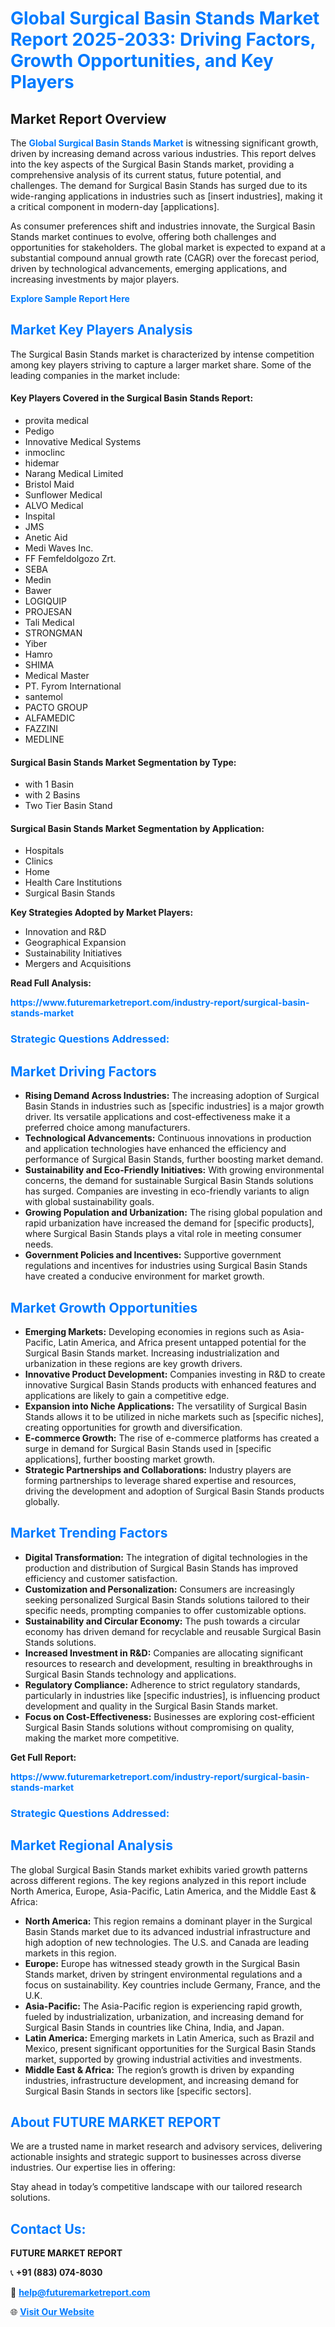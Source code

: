 <h1 style="color: #007BFF;">Global Surgical Basin Stands Market Report 2025-2033: Driving Factors, Growth Opportunities, and Key Players</h1>

<section id="overview">
<h2>Market Report Overview</h2>
<p>The <a href="https://www.futuremarketreport.com/industry-report/surgical-basin-stands-market" style="color: #007BFF; text-decoration: none;"><strong>Global Surgical Basin Stands Market</strong></a> is witnessing significant growth, driven by increasing demand across various industries. This report delves into the key aspects of the Surgical Basin Stands market, providing a comprehensive analysis of its current status, future potential, and challenges. The demand for Surgical Basin Stands has surged due to its wide-ranging applications in industries such as [insert industries], making it a critical component in modern-day [applications].</p>
<p>As consumer preferences shift and industries innovate, the Surgical Basin Stands market continues to evolve, offering both challenges and opportunities for stakeholders. The global market is expected to expand at a substantial compound annual growth rate (CAGR) over the forecast period, driven by technological advancements, emerging applications, and increasing investments by major players.</p>
</section>

<section id="overview">
<p><a href="https://www.futuremarketreport.com/request-sample/reportId=123414" style="color: #007BFF; text-decoration: none;"><strong>Explore Sample Report Here</strong></a></p>
</section>

<section id="key-players">
<h2 style="color: #007BFF;">Market Key Players Analysis</h2>
<p>The Surgical Basin Stands market is characterized by intense competition among key players striving to capture a larger market share. Some of the leading companies in the market include:</p>
<h4>Key Players Covered in the Surgical Basin Stands Report:</h4>
<ul><li>provita medical</li><li>Pedigo</li><li>Innovative Medical Systems</li><li>inmoclinc</li><li>hidemar</li><li>Narang Medical Limited</li><li>Bristol Maid</li><li>Sunflower Medical</li><li>ALVO Medical</li><li>Inspital</li><li>JMS</li><li>Anetic Aid</li><li>Medi Waves Inc.</li><li>FF Femfeldolgozo Zrt.</li><li>SEBA</li><li>Medin</li><li>Bawer</li><li>LOGIQUIP</li><li>PROJESAN</li><li>Tali Medical</li><li>STRONGMAN</li><li>Yiber</li><li>Hamro</li><li>SHIMA</li><li>Medical Master</li><li>PT. Fyrom International</li><li>santemol</li><li>PACTO GROUP</li><li>ALFAMEDIC</li><li>FAZZINI</li><li>MEDLINE</li></ul>
<h4>Surgical Basin Stands Market Segmentation by Type:</h4>
<ul><li>with 1 Basin</li><li>with 2 Basins</li><li>Two Tier Basin Stand</li></ul>

<h4>Surgical Basin Stands Market Segmentation by Application:</h4>
<ul><li>Hospitals</li><li>Clinics</li><li>Home</li><li>Health Care Institutions</li><li>Surgical Basin Stands</li></ul>
<p><strong>Key Strategies Adopted by Market Players:</strong></p>
<ul>
<li>Innovation and R&D</li>
<li>Geographical Expansion</li>
<li>Sustainability Initiatives</li>
<li>Mergers and Acquisitions</li>
</ul>
</section>

<section>
<p><strong>Read Full Analysis: </strong></p><a href="https://www.futuremarketreport.com/industry-report/surgical-basin-stands-market" style="color: #007BFF; text-decoration: none;"><strong>https://www.futuremarketreport.com/industry-report/surgical-basin-stands-market</strong></a>
<h3 style="color: #007BFF;">Strategic Questions Addressed:</h3>
</section>

<section id="driving-factors">
<h2 style="color: #007BFF;">Market Driving Factors</h2>
<ul>
<li><strong>Rising Demand Across Industries:</strong> The increasing adoption of Surgical Basin Stands in industries such as [specific industries] is a major growth driver. Its versatile applications and cost-effectiveness make it a preferred choice among manufacturers.</li>
<li><strong>Technological Advancements:</strong> Continuous innovations in production and application technologies have enhanced the efficiency and performance of Surgical Basin Stands, further boosting market demand.</li>
<li><strong>Sustainability and Eco-Friendly Initiatives:</strong> With growing environmental concerns, the demand for sustainable Surgical Basin Stands solutions has surged. Companies are investing in eco-friendly variants to align with global sustainability goals.</li>
<li><strong>Growing Population and Urbanization:</strong> The rising global population and rapid urbanization have increased the demand for [specific products], where Surgical Basin Stands plays a vital role in meeting consumer needs.</li>
<li><strong>Government Policies and Incentives:</strong> Supportive government regulations and incentives for industries using Surgical Basin Stands have created a conducive environment for market growth.</li>
</ul>
</section>

<section id="growth-opportunities">
<h2 style="color: #007BFF;">Market Growth Opportunities</h2>
<ul>
<li><strong>Emerging Markets:</strong> Developing economies in regions such as Asia-Pacific, Latin America, and Africa present untapped potential for the Surgical Basin Stands market. Increasing industrialization and urbanization in these regions are key growth drivers.</li>
<li><strong>Innovative Product Development:</strong> Companies investing in R&D to create innovative Surgical Basin Stands products with enhanced features and applications are likely to gain a competitive edge.</li>
<li><strong>Expansion into Niche Applications:</strong> The versatility of Surgical Basin Stands allows it to be utilized in niche markets such as [specific niches], creating opportunities for growth and diversification.</li>
<li><strong>E-commerce Growth:</strong> The rise of e-commerce platforms has created a surge in demand for Surgical Basin Stands used in [specific applications], further boosting market growth.</li>
<li><strong>Strategic Partnerships and Collaborations:</strong> Industry players are forming partnerships to leverage shared expertise and resources, driving the development and adoption of Surgical Basin Stands products globally.</li>
</ul>
</section>

<section id="trending-factors">
<h2 style="color: #007BFF;">Market Trending Factors</h2>
<ul>
<li><strong>Digital Transformation:</strong> The integration of digital technologies in the production and distribution of Surgical Basin Stands has improved efficiency and customer satisfaction.</li>
<li><strong>Customization and Personalization:</strong> Consumers are increasingly seeking personalized Surgical Basin Stands solutions tailored to their specific needs, prompting companies to offer customizable options.</li>
<li><strong>Sustainability and Circular Economy:</strong> The push towards a circular economy has driven demand for recyclable and reusable Surgical Basin Stands solutions.</li>
<li><strong>Increased Investment in R&D:</strong> Companies are allocating significant resources to research and development, resulting in breakthroughs in Surgical Basin Stands technology and applications.</li>
<li><strong>Regulatory Compliance:</strong> Adherence to strict regulatory standards, particularly in industries like [specific industries], is influencing product development and quality in the Surgical Basin Stands market.</li>
<li><strong>Focus on Cost-Effectiveness:</strong> Businesses are exploring cost-efficient Surgical Basin Stands solutions without compromising on quality, making the market more competitive.</li>
</ul>
</section>

<section>
<p><strong>Get Full Report: </strong></p><a href="https://www.futuremarketreport.com/industry-report/surgical-basin-stands-market" style="color: #007BFF; text-decoration: none;"><strong>https://www.futuremarketreport.com/industry-report/surgical-basin-stands-market</strong></a>
<h3 style="color: #007BFF;">Strategic Questions Addressed:</h3>
</section>


<section id="regional-analysis">
<h2 style="color: #007BFF;">Market Regional Analysis</h2>
<p>The global Surgical Basin Stands market exhibits varied growth patterns across different regions. The key regions analyzed in this report include North America, Europe, Asia-Pacific, Latin America, and the Middle East & Africa:</p>
<ul>
<li><strong>North America:</strong> This region remains a dominant player in the Surgical Basin Stands market due to its advanced industrial infrastructure and high adoption of new technologies. The U.S. and Canada are leading markets in this region.</li>
<li><strong>Europe:</strong> Europe has witnessed steady growth in the Surgical Basin Stands market, driven by stringent environmental regulations and a focus on sustainability. Key countries include Germany, France, and the U.K.</li>
<li><strong>Asia-Pacific:</strong> The Asia-Pacific region is experiencing rapid growth, fueled by industrialization, urbanization, and increasing demand for Surgical Basin Stands in countries like China, India, and Japan.</li>
<li><strong>Latin America:</strong> Emerging markets in Latin America, such as Brazil and Mexico, present significant opportunities for the Surgical Basin Stands market, supported by growing industrial activities and investments.</li>
<li><strong>Middle East & Africa:</strong> The region’s growth is driven by expanding industries, infrastructure development, and increasing demand for Surgical Basin Stands in sectors like [specific sectors].</li>
</ul>
</section>

<footer>
<h2 style="color: #007BFF;">About FUTURE MARKET REPORT</h2>
<p>We are a trusted name in market research and advisory services, delivering actionable insights and strategic support to businesses across diverse industries. Our expertise lies in offering:</p>

<p>Stay ahead in today’s competitive landscape with our tailored research solutions.</p>

<h2 style="color: #007BFF;">Contact Us:</h2>
<p><strong>FUTURE MARKET REPORT</strong></p>
<p>📞 <strong>+91 (883) 074-8030</strong></p>
<p>📧 <strong><a href="mailto:help@futuremarketreport.com" style="color: #007BFF;">help@futuremarketreport.com</a></strong></p>
<p>🌐 <strong><a href="https://www.futuremarketreport.com/" style="color: #007BFF;">Visit Our Website</a></strong></p>
</footer>